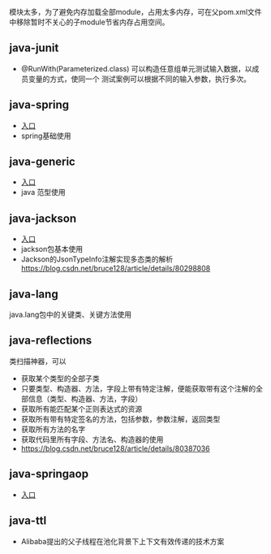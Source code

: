 模块太多，为了避免内存加载全部module，占用太多内存，可在父pom.xml文件中移除暂时不关心的子module节省内存占用空间。

## java-junit
- @RunWith(Parameterized.class) 可以构造任意组单元测试输入数据，以成员变量的方式，使同一个
测试案例可以根据不同的输入参数，执行多次。

## java-spring
- [入口](java-spring)
- spring基础使用


## java-generic
- [入口](java-generic)
- java 范型使用

## java-jackson
- [入口](java-jackson)
- jackson包基本使用
- Jackson的JsonTypeInfo注解实现多态类的解析  https://blog.csdn.net/bruce128/article/details/80298808

## java-lang
java.lang包中的关键类、关键方法使用

## java-reflections
类扫描神器，可以
- 获取某个类型的全部子类
- 只要类型、构造器、方法，字段上带有特定注解，便能获取带有这个注解的全部信息（类型、构造器、方法，字段）
- 获取所有能匹配某个正则表达式的资源
- 获取所有带有特定签名的方法，包括参数，参数注解，返回类型
- 获取所有方法的名字
- 获取代码里所有字段、方法名、构造器的使用
- https://blog.csdn.net/bruce128/article/details/80387036

## java-springaop
- [入口](java-springaop)

## java-ttl
- Alibaba提出的父子线程在池化背景下上下文有效传递的技术方案